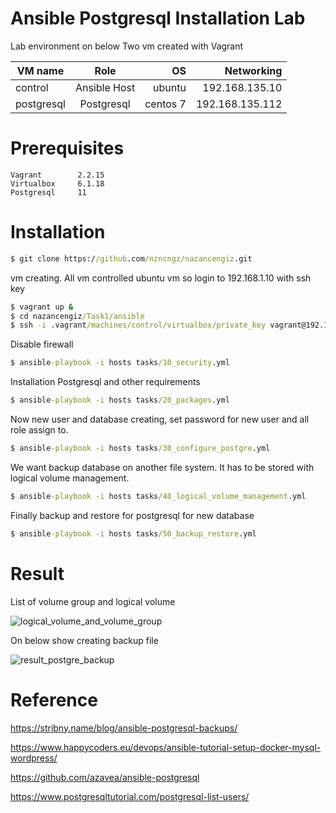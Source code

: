 # Ansible Postgresql Installation Lab

Lab environment on below
Two vm created with Vagrant


| VM name       |   Role              | OS       |  Networking     | 
| ------------- |   :-------------:   | -----:   | -----:          |
| control       |   Ansible Host      | ubuntu   | 192.168.135.10  |
| postgresql    |   Postgresql        | centos 7 | 192.168.135.112 |


# Prerequisites

    Vagrant        2.2.15 
    Virtualbox     6.1.18 
    Postgresql     11
    
    
# Installation

``` bat  
$ git clone https://github.com/nzncngz/nazancengiz.git
```

vm creating. All vm controlled ubuntu vm so login to 192.168.1.10 with ssh key

``` bat  
$ vagrant up &
$ cd nazancengiz/Task1/ansible
$ ssh -i .vagrant/machines/control/virtualbox/private_key vagrant@192.168.135.10
```

Disable firewall

``` bat  
$ ansible-playbook -i hosts tasks/10_security.yml
```

Installation Postgresql and other requirements

``` bat  
$ ansible-playbook -i hosts tasks/20_packages.yml

```

Now new user and database creating, set password for new user and all role assign to.

``` bat  
$ ansible-playbook -i hosts tasks/30_configure_postgre.yml
```
We want backup database on another file system. It has to be stored with logical volume management.

``` bat  
$ ansible-playbook -i hosts tasks/40_logical_volume_management.yml
```

Finally backup and restore for postgresql for new database

``` bat  
$ ansible-playbook -i hosts tasks/50_backup_restore.yml
```


# Result

List of volume group and logical volume

![logical_volume_and_volume_group](https://user-images.githubusercontent.com/22845579/117504043-86644d00-af8a-11eb-8708-b9170435dfd8.png)


On below show creating backup file 

![result_postgre_backup](https://user-images.githubusercontent.com/22845579/117503838-36858600-af8a-11eb-9c35-9cc4cbbc0b41.png)



# Reference

https://stribny.name/blog/ansible-postgresql-backups/

https://www.happycoders.eu/devops/ansible-tutorial-setup-docker-mysql-wordpress/

https://github.com/azavea/ansible-postgresql

https://www.postgresqltutorial.com/postgresql-list-users/
